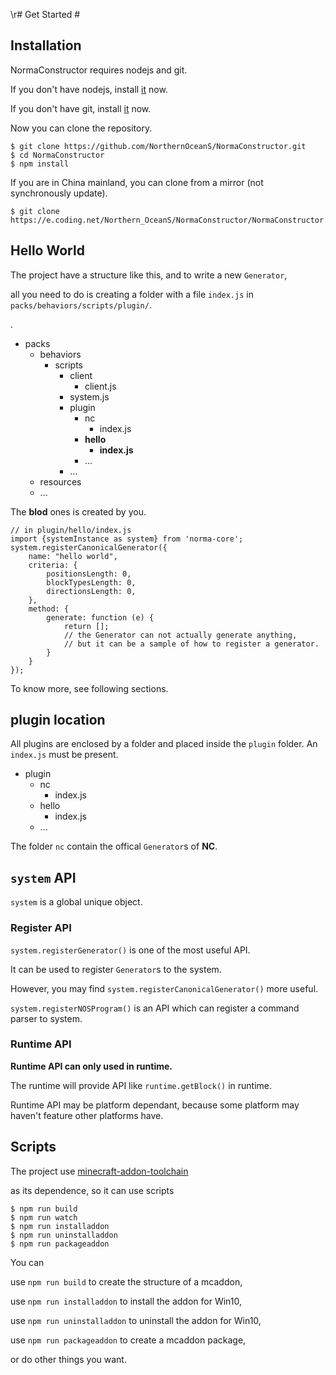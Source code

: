 \r# Get Started #

## Installation ##

NormaConstructor requires nodejs and git.

If you don't have nodejs, install [it](https://nodejs.org/) now.

If you don't have git, install [it](https://git-scm.com/) now.

Now you can clone the repository.

```shell
$ git clone https://github.com/NorthernOceanS/NormaConstructor.git
$ cd NormaConstructor
$ npm install
```

If you are in China mainland, you can clone from a mirror (not synchronously update).

```shell
$ git clone https://e.coding.net/Northern_OceanS/NormaConstructor/NormaConstructor.git
```

## Hello World ##

The project have a structure like this, and to write a new `Generator`,

all you need to do is creating a folder with a file `index.js` in `packs/behaviors/scripts/plugin/`.

.

  * packs 
    * behaviors
      * scripts
        * client
          * client.js
        * system.js
        * plugin
          * nc
            * index.js
          * **hello**
            * **index.js**
          * ...
        * ...
    * resources
    * ...

The **blod** ones is created by you.

```JS
// in plugin/hello/index.js
import {systemInstance as system} from 'norma-core';
system.registerCanonicalGenerator({
    name: "hello world",
    criteria: {
        positionsLength: 0,
        blockTypesLength: 0,
        directionsLength: 0,
    },
    method: {
        generate: function (e) {
            return [];
            // the Generator can not actually generate anything,
            // but it can be a sample of how to register a generator.
        }
    }
});

```

To know more, see following sections.

##  plugin location

All plugins are enclosed by a folder and placed inside the `plugin` folder. An `index.js` must be present.

* plugin
  * nc
    * index.js
  * hello
    * index.js
  * ...

The folder `nc` contain the offical `Generator`s of **NC**.

## `system` API ##

`system` is a global unique object.

### Register API ###

`system.registerGenerator()` is one of the most useful API.

It can be used to register `Generator`s  to the system.

However, you may find `system.registerCanonicalGenerator()` more useful.

`system.registerNOSProgram()` is an API which can register a command parser to system.


### Runtime API ###

**Runtime API can only used in runtime.**

The runtime will provide API like `runtime.getBlock()` in runtime.

Runtime API may be platform dependant, because some platform may haven't feature other platforms have.

## Scripts ##

The project use [minecraft-addon-toolchain](https://minecraft-addon-tools.github.io/)

as its dependence, so it can use scripts

```shell
$ npm run build
$ npm run watch
$ npm run installaddon
$ npm run uninstalladdon
$ npm run packageaddon
```

You can

use `npm run build` to create the structure of a mcaddon,

use `npm run installaddon` to install the addon for Win10,

use `npm run uninstalladdon` to uninstall the addon for Win10,

use `npm run packageaddon` to create a mcaddon package,

or do other things you want.